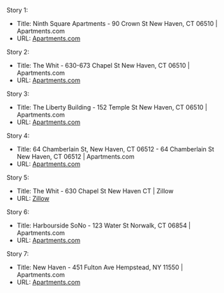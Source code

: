 Story 1:
- Title: Ninth Square Apartments - 90 Crown St New Haven, CT 06510 | Apartments.com
- URL: [Apartments.com](https://www.apartments.com/ninth-square-apartments-new-haven-ct/5rpq3kn/)

Story 2:
- Title: The Whit - 630-673 Chapel St New Haven, CT 06510 | Apartments.com
- URL: [Apartments.com](https://www.apartments.com/the-whit-new-haven-ct/ggsee6y/)

Story 3:
- Title: The Liberty Building - 152 Temple St New Haven, CT 06510 | Apartments.com
- URL: [Apartments.com](https://www.apartments.com/the-liberty-building-new-haven-ct/rnp82d1/)

Story 4:
- Title: 64 Chamberlain St, New Haven, CT 06512 - 64 Chamberlain St New Haven, CT 06512 | Apartments.com
- URL: [Apartments.com](https://www.apartments.com/64-chamberlain-st-new-haven-ct/e3kw3mm/)

Story 5:
- Title: The Whit - 630 Chapel St New Haven CT | Zillow
- URL: [Zillow](https://www.zillow.com/apartments/new-haven-ct/the-whit/CkBFzQ/)

Story 6:
- Title: Harbourside SoNo - 123 Water St Norwalk, CT 06854 | Apartments.com
- URL: [Apartments.com](https://www.apartments.com/harbourside-sono-norwalk-ct/thdym6b/)

Story 7:
- Title: New Haven - 451 Fulton Ave Hempstead, NY 11550 | Apartments.com
- URL: [Apartments.com](https://www.apartments.com/new-haven-hempstead-ny/npgdv8n/)